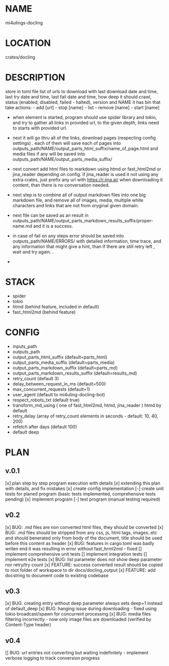 # NAME
mi4ulings-docling

# LOCATION
crates/docling

# DESCRIPTION
store in toml file list of urls to download with
last download date and time, last try date and time, last fail date and time, how deep it should crawl, 
status (enabled, disabled, failed - halted), version and NAME
it has bin that take actions:
    - add [url]
    - stop [name]
    - list 
    - remove [name]
    - start [name]

- when element is started, program should use spider library and tokio, and try to gather all links in provided url, to the given depth,
links need to starts with provided url.
- next it will go thru all of the links, download pages (respecting config settings)
. each of them will save each of pages into outputs_path/NAME/output_parts_html_suffix/name_of_page.html
and media files if any will be saved into  outputs_path/NAME/output_parts_media_suffix/

- next convert add html files to markdown using htmd or fast_html2md or jina_reader depending on config. if jina_reader is used it not using any extra crates, just prefix any url with https://r.jina.ai/ when downloading it content, than there is no conversation needed.

- next step is to combine all of output markdown files into one big markdown file, and remove all of images, media, multiple white characters and links that are not from oryginal given domain.

- next file can be saved as an result in outputs_path/NAME/output_parts_markdown_results_suffix/proper-name.md  and it is a success.
- in case of fail on any steps error should be saved into outputs_path/NAME/ERRORS/ with detailed information, time trace, and any information that might give a hint, than if there are still retry left , wait and try again.
.

- 

# STACK
- spider
- tokio
- htmd (behind feature, included in default)
- fast_html2md (behind feature)


# CONFIG
-  inputs_path 
-  outputs_path
-  output_parts_html_suffix (default=parts_html)
- output_parts_media_suffix (default=parts_media)
- output_parts_markdown_suffix (default=parts_md)
- output_parts_markdown_results_suffix (default=results_md)
-  retry_count (default 3)
- delay_between_request_in_ms (default=500)
- max_concurrent_requests (default=1)
- user_agent (default to mi4uling-docling-bot)
- respect_robots_txt (default true)
- transform_md_using ( one of fast_html2md, htmd, jina_reader ) htmd by default
- retry_delay (array of retry_count elements in seconds - default: 10, 40, 200)
- refetch after days (default 100)
- default deep


# PLAN

## v.0.1

[x] plan step by step program execution with details
[x] extending this plan with details, and fix mistakes
[x] create config implementation
[-] create unit tests for planed program (basic tests implemented, comprehensive tests pending)
[x] implement program
[-] test program (manual testing required)

## v0.2

[x] BUG: .md files are non converted html files, they should be converted
[x] BUG: .md files should be stripped from any css, js, html tags, images..etc and should benerated only from body of the document, title should be used before this content as header
[x] BUG: features in cargo.toml was badly writen end it was resulting in error without fast_hrml2md - fixed
[] implement comprehensive unit tests
[] implement integration tests
[] implement e2e tests
[x] BUG: list parameter does not show deep parameter nor retry/try count
[x] FEATURE: success converted result should be copied to root folder of workspace to dir docs/docling_output
[x] FEATURE: add docstring to document code to existing codebase

## v0.3

[x] BUG: creating entry without deep parameter always sets deep=1 instead of default_deep
[x] BUG: hanging issue during downloading - fixed using tokio broadcast/spawn for concurrent processing
[x] BUG: media files filtering incorrectly - now only image files are downloaded (verified by Content-Type header)

## v0.4

[] BUG: url entries not converting but waiting indefinitely - implement verbose logging to track conversion progress
